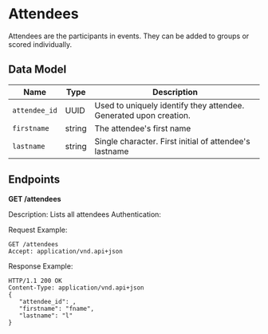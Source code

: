 # Attendees

Attendees are the participants in events. They can be added to groups or scored individually. 

## Data Model

Name | Type  | Description 
---- | ---- | -----------
`attendee_id` | UUID | Used to uniquely identify they attendee. Generated upon creation.
`firstname` | string | The attendee's first name
`lastname` | string | Single character. First initial of attendee's lastname

## Endpoints

**GET /attendees**

Description: Lists all attendees
Authentication:

Request Example:
```
GET /attendees
Accept: application/vnd.api+json
```

Response Example:
```
HTTP/1.1 200 OK
Content-Type: application/vnd.api+json
{
   "attendee_id": ,
   "firstname": "fname",
   "lastname": "l"
}
```